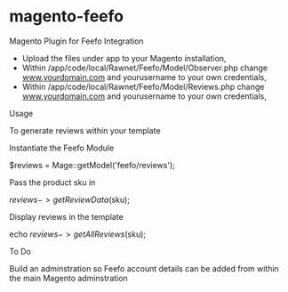 magento-feefo
=============

Magento Plugin for Feefo Integration

* Upload the files under app to your Magento installation,
* Within /app/code/local/Rawnet/Feefo/Model/Observer.php change www.yourdomain.com and yourusername to your own credentials,
* Within /app/code/local/Rawnet/Feefo/Model/Reviews.php change www.yourdomain.com and yourusername to your own credentials,

Usage

To generate reviews within your template

Instantiate the Feefo Module

$reviews = Mage::getModel('feefo/reviews');

Pass the product sku in

$reviews->getReviewData($sku);

Display reviews in the template

echo $reviews->getAllReviews($sku);

To Do

Build an adminstration so Feefo account details can be added from within the main Magento adminstration
